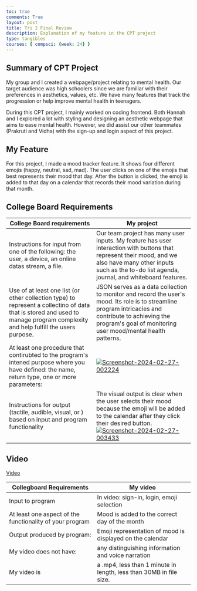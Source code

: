 ```yaml
---
toc: true
comments: True
layout: post
title: Tri 2 Final Review
description: Explanation of my feature in the CPT project
type: tangibles
courses: { compsci: {week: 24} }
---
```


## Summary of CPT Project
My group and I created a webpage/project relating to mental health. Our target audience was high schoolers since we are familiar with their preferences in aesthetics, values, etc. We have many features that track the progression or help improve mental health in teenagers.

During this CPT project, I mainly worked on coding frontend. Both Hannah and I explored a lot with styling and designing an aesthetic webpage that aims to ease mental health. However, we did assist our other teammates (Prakruti and Vidha) with the sign-up and login aspect of this project.

## My Feature
For this project, I made a mood tracker feature. It shows four different emojis (happy, neutral, sad, mad). The user clicks on one of the emojis that best represents their mood that day. After the button is clicked, the emoji is added to that day on a calendar that records their mood variation during that month.


## College Board Requirements

| College Board requirements | My project |
|------------------|------------------|
| Instructions for input from one of the following: the user, a device, an online datas stream, a file. | Our team project has many user inputs. My feature has user interaction with buttons that represent their mood, and we also have many other inputs such as the to-do list agenda, journal, and whiteboard features. |
| Use of at least one list (or other collection type) to represent a collectino of data that is stored and used to manage program complexity and help fulfill the users purpose. | JSON serves as a data collection to monitor and record the user's mood. Its role is to streamline program intricacies and contribute to achieving the program's goal of monitoring user mood/mental health patterns. |
| At least one procedure that contirubted to the program's intened purpose where you have defined: the name, return type, one or more parameters: | <a href="https://ibb.co/4YxSbrP"><img src="https://i.ibb.co/JyPpYJ5/Screenshot-2024-02-27-002224.png" alt="Screenshot-2024-02-27-002224" border="0"></a> |
| Instructions for output (tactile, audible, visual, or ) based on input and program functionality | The visual output is clear when the user selects their mood because the emoji will be added to the calendar after they click their desired button. <a href="https://ibb.co/yyW5kB2"><img src="https://i.ibb.co/HznYPpZ/Screenshot-2024-02-27-003433.png" alt="Screenshot-2024-02-27-003433" border="0"></a> |

## Video
[Video](https://drive.google.com/file/d/1eptsX4H51b4x0ehKnctOHh323-eVRVMf/view?usp=sharing)

| Collegboard Requirements | My video |
|------------------|------------------|
| Input to program | In video: sign-in, login, emoji selection |
| At least one aspect of the functionality of your program| Mood is added to the correct day of the month  |
| Output produced by program: | Emoji representation of mood is displayed on the calendar |
| My video does not have: | any distinguishing information and voice narration |
| My video is | a .mp4, less than 1 minute in length, less than 30MB in file size. |